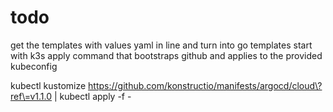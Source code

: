 # todo 

get the templates with values yaml in line and turn into go templates
start with k3s
apply command that bootstraps github and applies to the provided kubeconfig 


kubectl kustomize https://github.com/konstructio/manifests/argocd/cloud\?ref\=v1.1.0 | kubectl apply -f -

